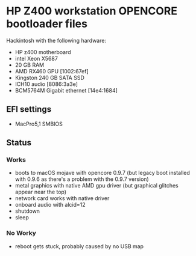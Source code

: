 # HP Z400 workstation OPENCORE bootloader files

Hackintosh with the following hardware:

- HP z400 motherboard
- intel Xeon X5687
- 20 GB RAM
- AMD RX460 GPU [1002:67ef]
- Kingston 240 GB SATA SSD
- ICH10 audio [8086:3a3e]
- BCM5764M Gigabit ethernet [14e4:1684]

## EFI settings

- MacPro5,1 SMBIOS

## Status

### Works

- boots to macOS mojave with opencore 0.9.7 (but legacy boot installed with 0.9.6 as there's a problem with the 0.9.7 version)
- metal graphics with native AMD gpu driver (but graphical glitches appear near the top)
- network card works with native driver
- onboard audio with alcid=12
- shutdown
- sleep

### No Worky

- reboot gets stuck, probably caused by no USB map
